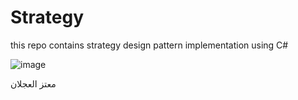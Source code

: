 # Strategy
this repo contains strategy design pattern implementation using C#


![image](https://user-images.githubusercontent.com/82468827/124002955-0f25c500-d9df-11eb-95e6-e9a8148668e2.png)


معتز العجلان
